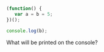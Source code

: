 
```javascript

(function() {
   var a = b = 5;
})();

console.log(b);
```

What will be printed on the console?


